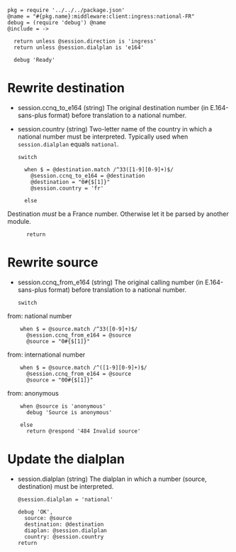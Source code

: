     pkg = require '../../../package.json'
    @name = "#{pkg.name}:middleware:client:ingress:national-FR"
    debug = (require 'debug') @name
    @include = ->

      return unless @session.direction is 'ingress'
      return unless @session.dialplan is 'e164'

      debug 'Ready'

Rewrite destination
===================

* session.ccnq_to_e164 (string) The original destination number (in E.164-sans-plus format) before translation to a national number.
* session.country (string) Two-letter name of the country in which a national number must be interpreted. Typically used when `session.dialplan` equals `national`.

      switch

        when $ = @destination.match /^33([1-9][0-9]+)$/
          @session.ccnq_to_e164 = @destination
          @destination = "0#{$[1]}"
          @session.country = 'fr'

        else

Destination _must_ be a France number.
Otherwise let it be parsed by another module.

          return

Rewrite source
==============

* session.ccnq_from_e164 (string) The original calling number (in E.164-sans-plus format) before translation to a national number.

      switch

from: national number

        when $ = @source.match /^33([0-9]+)$/
          @session.ccnq_from_e164 = @source
          @source = "0#{$[1]}"

from: international number

        when $ = @source.match /^([1-9][0-9]+)$/
          @session.ccnq_from_e164 = @source
          @source = "00#{$[1]}"

from: anonymous

        when @source is 'anonymous'
          debug 'Source is anonymous'

        else
          return @respond '484 Invalid source'

Update the dialplan
===================

* session.dialplan (string) The dialplan in which a number (source, destination) must be interpreted.

      @session.dialplan = 'national'

      debug 'OK',
        source: @source
        destination: @destination
        diaplan: @session.dialplan
        country: @session.country
      return
